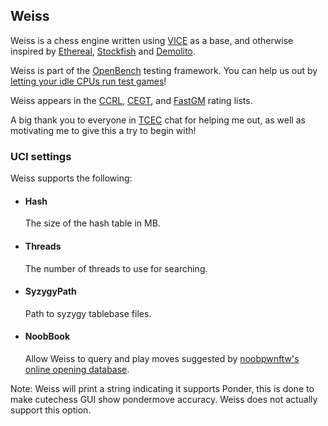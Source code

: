 ## Weiss
Weiss is a chess engine written using [VICE](https://www.youtube.com/watch?v=bGAfaepBco4&list=PLZ1QII7yudbc-Ky058TEaOstZHVbT-2hg) as a base, and otherwise inspired by [Ethereal](https://github.com/AndyGrant/Ethereal), [Stockfish](https://stockfishchess.org/) and [Demolito](https://github.com/lucasart/Demolito).

Weiss is part of the [OpenBench](http://chess.grantnet.us/index/) testing framework. You can help us out by [letting your idle CPUs run test games](https://github.com/AndyGrant/OpenBench/)!

Weiss appears in the [CCRL](https://ccrl.chessdom.com/ccrl/404/cgi/compare_engines.cgi?family=Weiss), [CEGT](http://www.cegt.net/40_4_Ratinglist/40_4_single/rangliste.html), and [FastGM](http://www.fastgm.de/60-0.60.html) rating lists.

A big thank you to everyone in [TCEC](https://www.twitch.tv/tcec_chess_tv) chat for helping me out, as well as motivating me to give this a try to begin with!

### UCI settings

Weiss supports the following:

* #### Hash
  The size of the hash table in MB.

* #### Threads
  The number of threads to use for searching.

* #### SyzygyPath
  Path to syzygy tablebase files.

* #### NoobBook
  Allow Weiss to query and play moves suggested by [noobpwnftw's online opening database](https://www.chessdb.cn/queryc_en/).

Note: Weiss will print a string indicating it supports Ponder, this is done to make cutechess GUI show pondermove accuracy. Weiss does not actually support this option.
